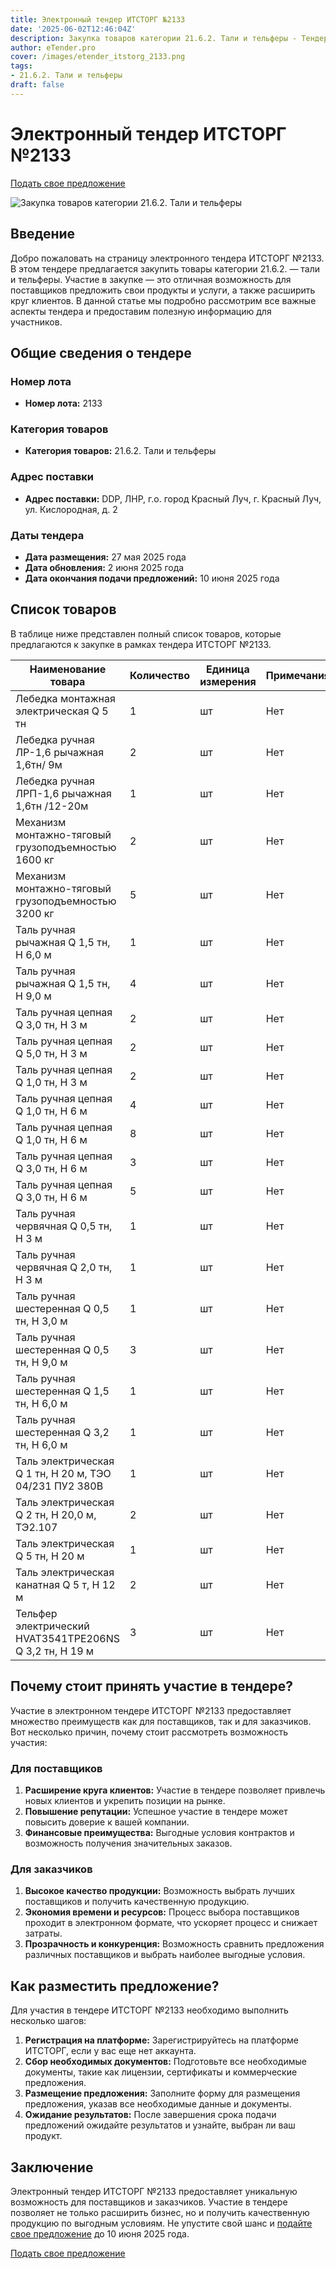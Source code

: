 ```yaml
---
title: Электронный тендер ИТСТОРГ №2133
date: '2025-06-02T12:46:04Z'
description: Закупка товаров категории 21.6.2. Тали и тельферы - Тендер №2133
author: eTender.pro
cover: /images/etender_itstorg_2133.png
tags:
- 21.6.2. Тали и тельферы
draft: false
---
```

# Электронный тендер ИТСТОРГ №2133

[Подать свое предложение](https://itstorg.ru/tender-2133?utm_source=etender)

![Закупка товаров категории 21.6.2. Тали и тельферы](/images/etender_itstorg_2133.png)

## Введение

Добро пожаловать на страницу электронного тендера ИТСТОРГ №2133. В этом тендере предлагается закупить товары категории 21.6.2. — тали и тельферы. Участие в закупке — это отличная возможность для поставщиков предложить свои продукты и услуги, а также расширить круг клиентов. В данной статье мы подробно рассмотрим все важные аспекты тендера и предоставим полезную информацию для участников.

## Общие сведения о тендере

### Номер лота

- **Номер лота:** 2133

### Категория товаров

- **Категория товаров:** 21.6.2. Тали и тельферы

### Адрес поставки

- **Адрес поставки:** DDP, ЛНР, г.о. город Красный Луч, г. Красный Луч, ул. Кислородная, д. 2

### Даты тендера

- **Дата размещения:** 27 мая 2025 года
- **Дата обновления:** 2 июня 2025 года
- **Дата окончания подачи предложений:** 10 июня 2025 года

## Список товаров

В таблице ниже представлен полный список товаров, которые предлагаются к закупке в рамках тендера ИТСТОРГ №2133.

| Наименование товара                                                                                    | Количество | Единица измерения | Примечания |
|------------------------------------------------------------------------------------------------------|------------|------------------|------------|
| Лебедка монтажная электрическая Q 5 тн                                                             | 1          | шт              | Нет        |
| Лебедка ручная ЛР-1,6 рычажная 1,6тн/ 9м                                                           | 2          | шт              | Нет        |
| Лебедка ручная ЛРП-1,6 рычажная 1,6тн /12-20м                                                      | 1          | шт              | Нет        |
| Механизм монтажно-тяговый грузоподъемностью 1600 кг                                              | 2          | шт              | Нет        |
| Механизм монтажно-тяговый грузоподъемностью 3200 кг                                              | 5          | шт              | Нет        |
| Таль ручная рычажная Q 1,5 тн, H 6,0 м                                                            | 1          | шт              | Нет        |
| Таль ручная рычажная Q 1,5 тн, H 9,0 м                                                            | 4          | шт              | Нет        |
| Таль ручная цепная  Q 3,0 тн, Н 3 м                                                                | 2          | шт              | Нет        |
| Таль ручная цепная  Q 5,0 тн, Н 3 м                                                                | 2          | шт              | Нет        |
| Таль ручная цепная Q 1,0 тн, H 3 м                                                                 | 2          | шт              | Нет        |
| Таль ручная цепная Q 1,0 тн, Н 6 м                                                                 | 4          | шт              | Нет        |
| Таль ручная цепная Q 1,0 тн, Н 6 м                                                                 | 8          | шт              | Нет        |
| Таль ручная цепная Q 3,0 тн, Н 6 м                                                                 | 3          | шт              | Нет        |
| Таль ручная цепная Q 3,0 тн, Н 6 м                                                                 | 5          | шт              | Нет        |
| Таль ручная червячная Q 0,5 тн, Н 3 м                                                              | 1          | шт              | Нет        |
| Таль ручная червячная Q 2,0 тн, Н 3 м                                                              | 1          | шт              | Нет        |
| Таль ручная шестеренная Q 0,5 тн, H 3,0 м                                                         | 1          | шт              | Нет        |
| Таль ручная шестеренная Q 0,5 тн, H 9,0 м                                                         | 3          | шт              | Нет        |
| Таль ручная шестеренная Q 1,5 тн, H 6,0 м                                                         | 1          | шт              | Нет        |
| Таль ручная шестеренная Q 3,2 тн, H 6,0 м                                                         | 1          | шт              | Нет        |
| Таль электрическая Q 1 тн, Н 20 м, ТЭО 04/231 ПУ2 380В                                            | 1          | шт              | Нет        |
| Таль электрическая Q 2 тн, Н 20,0 м, ТЭ2.107                                                      | 2          | шт              | Нет        |
| Таль электрическая Q 5 тн, Н 20 м                                                                 | 1          | шт              | Нет        |
| Таль электрическая канатная Q 5 т, Н 12 м                                                        | 2          | шт              | Нет        |
| Тельфер электрический HVAT3541TPE206NS Q 3,2 тн, Н 19 м                                          | 3          | шт              | Нет        |

## Почему стоит принять участие в тендере?

Участие в электронном тендере ИТСТОРГ №2133 предоставляет множество преимуществ как для поставщиков, так и для заказчиков. Вот несколько причин, почему стоит рассмотреть возможность участия:

### Для поставщиков

1. **Расширение круга клиентов:** Участие в тендере позволяет привлечь новых клиентов и укрепить позиции на рынке.
2. **Повышение репутации:** Успешное участие в тендере может повысить доверие к вашей компании.
3. **Финансовые преимущества:** Выгодные условия контрактов и возможность получения значительных заказов.

### Для заказчиков

1. **Высокое качество продукции:** Возможность выбрать лучших поставщиков и получить качественную продукцию.
2. **Экономия времени и ресурсов:** Процесс выбора поставщиков проходит в электронном формате, что ускоряет процесс и снижает затраты.
3. **Прозрачность и конкуренция:** Возможность сравнить предложения различных поставщиков и выбрать наиболее выгодные условия.

## Как разместить предложение?

Для участия в тендере ИТСТОРГ №2133 необходимо выполнить несколько шагов:

1. **Регистрация на платформе:** Зарегистрируйтесь на платформе ИТСТОРГ, если у вас еще нет аккаунта.
2. **Сбор необходимых документов:** Подготовьте все необходимые документы, такие как лицензии, сертификаты и коммерческие предложения.
3. **Размещение предложения:** Заполните форму для размещения предложения, указав все необходимые данные и документы.
4. **Ожидание результатов:** После завершения срока подачи предложений ожидайте результатов и узнайте, выбран ли ваш продукт.

## Заключение

Электронный тендер ИТСТОРГ №2133 предоставляет уникальную возможность для поставщиков и заказчиков. Участие в тендере позволяет не только расширить бизнес, но и получить качественную продукцию по выгодным условиям. Не упустите свой шанс и [подайте свое предложение](https://itstorg.ru/tender-2133?utm_source=etender) до 10 июня 2025 года.

[Подать свое предложение](https://itstorg.ru/tender-2133?utm_source=etender)
